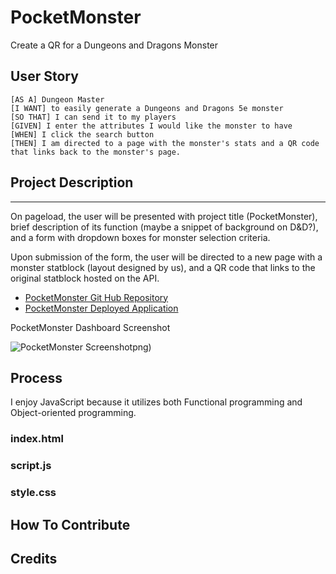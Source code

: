 # PocketMonster
Create a QR for a Dungeons and Dragons Monster

## User Story

```
[AS A] Dungeon Master 
[I WANT] to easily generate a Dungeons and Dragons 5e monster 
[SO THAT] I can send it to my players
[GIVEN] I enter the attributes I would like the monster to have 
[WHEN] I click the search button 
[THEN] I am directed to a page with the monster's stats and a QR code that links back to the monster's page.
```
## Project Description
---
On pageload, the user will be presented with project title (PocketMonster), brief description of its function (maybe a snippet of background on D&D?), and a form with dropdown boxes for monster selection criteria.

Upon submission of the form, the user will be directed to a new page with a monster statblock (layout designed by us), and a QR code that links to the original statblock hosted on the API.


- [PocketMonster Git Hub Repository](https://github.com/areitan/PocketMonster)
- [PocketMonster Deployed Application](https://areitan.github.io/*******)


PocketMonster Dashboard Screenshot

![PocketMonster Screenshot](./assets/images/*******)png)


## Process

I enjoy JavaScript because it utilizes both Functional programming and Object-oriented programming.

### index.html



### script.js



### style.css




## How To Contribute




## Credits
